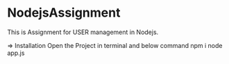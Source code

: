 # NodejsAssignment
   This is Assignment for USER  management in Nodejs.

=> Installation
   Open the Project in terminal and below command
   npm i
   node app.js


